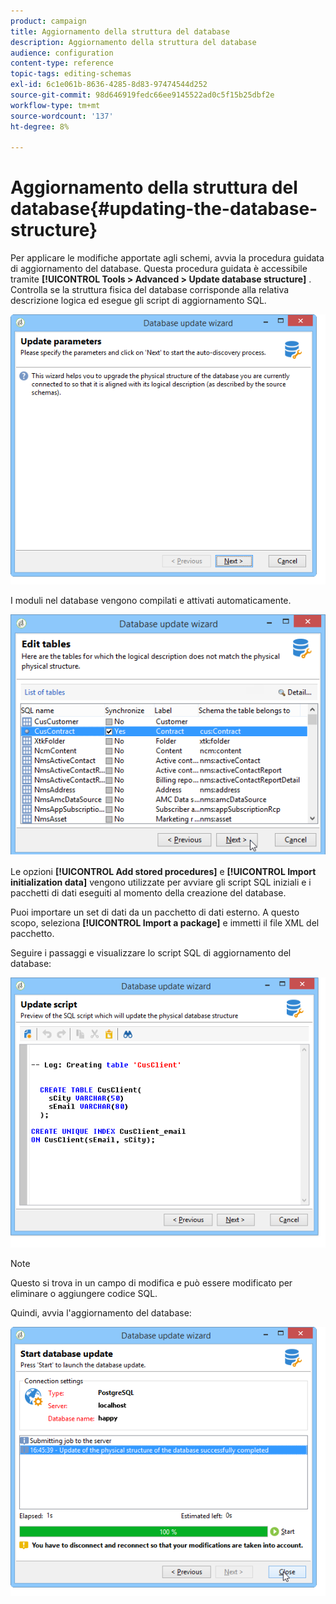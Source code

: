 ```yaml
---
product: campaign
title: Aggiornamento della struttura del database
description: Aggiornamento della struttura del database
audience: configuration
content-type: reference
topic-tags: editing-schemas
exl-id: 6c1e061b-8636-4285-8d83-97474544d252
source-git-commit: 98d646919fedc66ee9145522ad0c5f15b25dbf2e
workflow-type: tm+mt
source-wordcount: '137'
ht-degree: 8%

---
```


# Aggiornamento della struttura del database{#updating-the-database-structure}

Per applicare le modifiche apportate agli schemi, avvia la procedura guidata di aggiornamento del database. Questa procedura guidata è accessibile tramite **[!UICONTROL Tools > Advanced > Update database structure]** . Controlla se la struttura fisica del database corrisponde alla relativa descrizione logica ed esegue gli script di aggiornamento SQL.

![](assets/d_ncs_integration_schema_update.png)

I moduli nel database vengono compilati e attivati automaticamente.

![](assets/d_ncs_integration_schema_update_select.png)

Le opzioni **[!UICONTROL Add stored procedures]** e **[!UICONTROL Import initialization data]** vengono utilizzate per avviare gli script SQL iniziali e i pacchetti di dati eseguiti al momento della creazione del database.

Puoi importare un set di dati da un pacchetto di dati esterno. A questo scopo, seleziona **[!UICONTROL Import a package]** e immetti il file XML del pacchetto.

Seguire i passaggi e visualizzare lo script SQL di aggiornamento del database:

![](assets/d_ncs_integration_schema_update2.png)

>[!NOTE]
>
>Questo si trova in un campo di modifica e può essere modificato per eliminare o aggiungere codice SQL.

Quindi, avvia l&#39;aggiornamento del database:

![](assets/d_ncs_integration_schema_update3.png)
